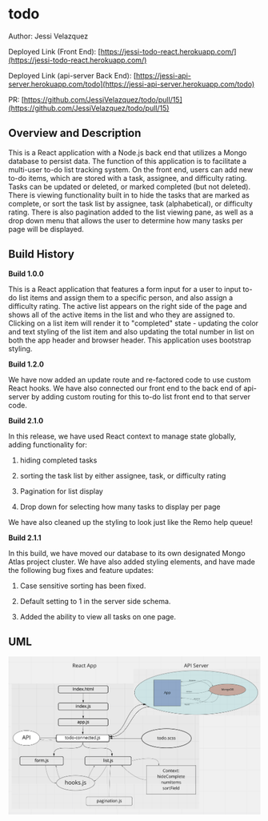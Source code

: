 # todo

Author: Jessi Velazquez

Deployed Link (Front End): [https://jessi-todo-react.herokuapp.com/](https://jessi-todo-react.herokuapp.com/)

Deployed Link (api-server Back End): [https://jessi-api-server.herokuapp.com/todo](https://jessi-api-server.herokuapp.com/todo)

PR: [https://github.com/JessiVelazquez/todo/pull/15](https://github.com/JessiVelazquez/todo/pull/15)

## Overview and Description

This is a React application with a Node.js back end that utilizes a Mongo database to persist data. The function of this application is to facilitate a multi-user to-do list tracking system. On the front end, users can add new to-do items, which are stored with a task, assignee, and difficulty rating. Tasks can be updated or deleted, or marked completed (but not deleted). There is viewing functionality built in to hide the tasks that are marked as complete, or sort the task list by assignee, task (alphabetical), or difficulty rating. There is also pagination added to the list viewing pane, as well as a drop down menu that allows the user to determine how many tasks per page will be displayed.

## Build History

**Build 1.0.0**

This is a React application that features a form input for a user to input to-do list items and assign them to a specific person, and also assign a difficulty rating. The active list appears on the right side of the page and shows all of the active items in the list and who they are assigned to. Clicking on a list item will render it to "completed" state - updating the color and text styling of the list item and also updating the total number in list on both the app header and browser header. This application uses bootstrap styling.

**Build 1.2.0**

We have now added an update route and re-factored code to use custom React hooks. We have also connected our front end to the back end of api-server by adding custom routing for this to-do list front end to that server code.

**Build 2.1.0**

In this release, we have used React context to manage state globally, adding functionality for:

1. hiding completed tasks

2. sorting the task list by either assignee, task, or difficulty rating

3. Pagination for list display

4. Drop down for selecting how many tasks to display per page

We have also cleaned up the styling to look just like the Remo help queue!

**Build 2.1.1**

In this build, we have moved our database to its own designated Mongo Atlas project cluster. We have also added styling elements, and have made the following bug fixes and feature updates:

1. Case sensitive sorting has been fixed.

2. Default setting to 1 in the server side schema.

3. Added the ability to view all tasks on one page.

## UML

![UML](./UML4.png)

